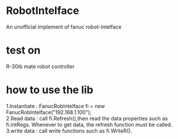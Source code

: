 # RobotIntelface
An unofficial implement of fanuc robot-intelface
# test on
R-30ib mate robot controller
# how to use the lib
1.Instantiate : FanucRobIntelface fi = new FanucRobIntelface("192.168.1.100");<br>
2.Read data : call fi.Refresh(),then read the data properties such as fi.intRegs. Whenever to get data, the refresh function must be called.<br>
3.write data : call write functions such as fi.WriteR().
